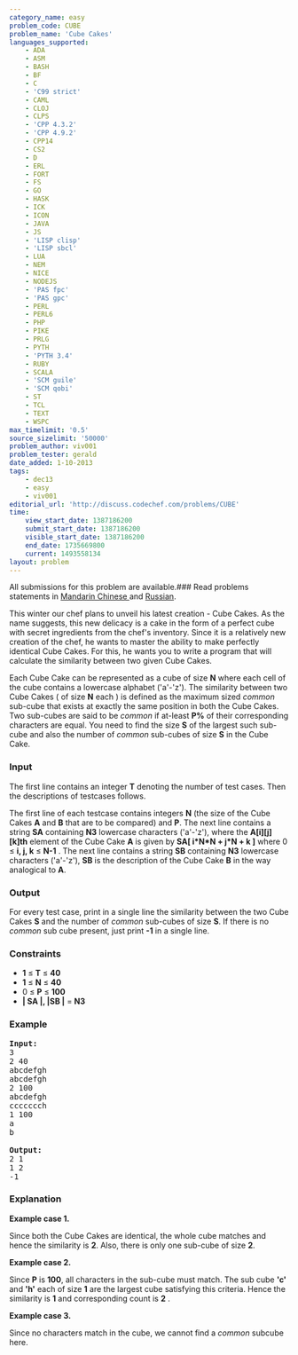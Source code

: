 ```yaml
---
category_name: easy
problem_code: CUBE
problem_name: 'Cube Cakes'
languages_supported:
    - ADA
    - ASM
    - BASH
    - BF
    - C
    - 'C99 strict'
    - CAML
    - CLOJ
    - CLPS
    - 'CPP 4.3.2'
    - 'CPP 4.9.2'
    - CPP14
    - CS2
    - D
    - ERL
    - FORT
    - FS
    - GO
    - HASK
    - ICK
    - ICON
    - JAVA
    - JS
    - 'LISP clisp'
    - 'LISP sbcl'
    - LUA
    - NEM
    - NICE
    - NODEJS
    - 'PAS fpc'
    - 'PAS gpc'
    - PERL
    - PERL6
    - PHP
    - PIKE
    - PRLG
    - PYTH
    - 'PYTH 3.4'
    - RUBY
    - SCALA
    - 'SCM guile'
    - 'SCM qobi'
    - ST
    - TCL
    - TEXT
    - WSPC
max_timelimit: '0.5'
source_sizelimit: '50000'
problem_author: viv001
problem_tester: gerald
date_added: 1-10-2013
tags:
    - dec13
    - easy
    - viv001
editorial_url: 'http://discuss.codechef.com/problems/CUBE'
time:
    view_start_date: 1387186200
    submit_start_date: 1387186200
    visible_start_date: 1387186200
    end_date: 1735669800
    current: 1493558134
layout: problem
---
```

All submissions for this problem are available.###  Read problems statements in [Mandarin Chinese ](http://www.codechef.com/download/translated/DEC13/mandarin/CUBE.pdf) and [Russian](http://www.codechef.com/download/translated/DEC13/russian/CUBE.pdf).

This winter our chef plans to unveil his latest creation - Cube Cakes. As the name suggests, this new delicacy is a cake in the form of a perfect cube with secret ingredients from the chef's inventory. Since it is a relatively new creation of the chef, he wants to master the ability to make perfectly identical Cube Cakes. For this, he wants you to write a program that will calculate the similarity between two given Cube Cakes.

 Each Cube Cake can be represented as a cube of size **N** where each cell of the cube contains a lowercase alphabet ('a'-'z'). The similarity between two Cube Cakes ( of size  **N**  each ) is defined as the maximum sized *common* sub-cube that exists at exactly the same position in both the Cube Cakes. Two sub-cubes are said to be *common* if at-least **P%** of their corresponding characters are equal. You need to find the size **S** of the largest such sub-cube and also the number of *common* sub-cubes of size **S** in the Cube Cake.

### Input

 The first line contains an integer **T** denoting the number of test cases. Then the descriptions of testcases follows.

 The first line of each testcase contains integers **N** (the size of the Cube Cakes **A** and **B** that are to be compared) and  **P**.
The next line contains a string **SA** containing  **N3**  lowercase characters ('a'-'z'), where the  **A\[i\]\[j\]\[k\]th** element of the Cube Cake **A** is given by **SA\[ i\*N\*N + j\*N + k \]** where 0 ≤  **i, j, k**  ≤  **N-1** .
The next line contains a string **SB** containing  **N3**  lowercase characters ('a'-'z'), **SB** is the description of the Cube Cake **B** in the way analogical to **A**.

### Output

 For every test case, print in a single line the similarity between the two Cube Cakes  **S**  and the number of *common* sub-cubes of size **S**.
If there is no *common* sub cube present, just print **-1** in a single line.

### Constraints

- **1**  ≤ **T** ≤  **40**
- **1**  ≤ **N** ≤  **40**
- 0  ≤ **P** ≤  **100**
- **| SA |, |SB |**  =  **N3**

### Example

<pre><b>Input:</b>
3
2 40
abcdefgh
abcdefgh
2 100
abcdefgh
ccccccch
1 100
a
b

<b>Output:</b>
2 1
1 2
-1
</pre>
### Explanation

**Example case 1.**

Since both the Cube Cakes are identical, the whole cube matches and hence the similarity is **2**. Also, there is only one sub-cube of size **2**.

**Example case 2.**

Since **P** is **100**, all characters in the sub-cube must match. The sub cube **'c'** and **'h'** each of size **1** are the largest cube satisfying this criteria. Hence the similarity is  **1**  and corresponding count is **2** .

**Example case 3.**

Since no characters match in the cube, we cannot find a *common* subcube here.

